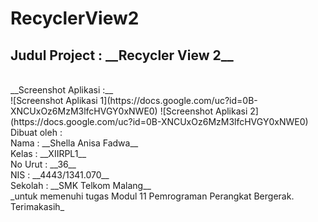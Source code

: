 # RecyclerView2
<h2>Judul Project : __Recycler View 2__ </h2><br>
__Screenshot Aplikasi :__ <br>
![Screenshot Aplikasi 1](https://docs.google.com/uc?id=0B-XNCUxOz6MzM3lfcHVGY0xNWE0)
![Screenshot Aplikasi 2](https://docs.google.com/uc?id=0B-XNCUxOz6MzM3lfcHVGY0xNWE0)<br>
Dibuat oleh : <br>
Nama : __Shella Anisa Fadwa__<br>
Kelas : __XIIRPL1__<br>
No Urut : __36__<br>
NIS : __4443/1341.070__<br>
Sekolah : __SMK Telkom Malang__ <br>
_untuk memenuhi tugas Modul 11 Pemrograman Perangkat Bergerak. Terimakasih_
